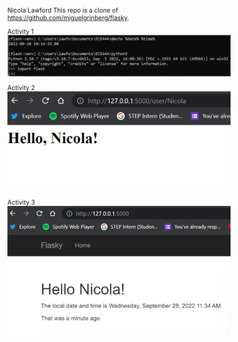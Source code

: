 Nicola Lawford
This repo is a clone of https://github.com/miguelgrinberg/flasky.

Activity 1
![Alt text](/images/Activity1.png)

Activity 2
![Alt text](/images/Activity2.png)

Activity 3
![Alt text](/images/Activity3.png)